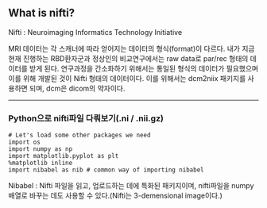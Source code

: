 ## What is nifti?

Nifti : Neuroimaging Informatics Technology Initiative 

MRI 데이터는 각 스캐너에 따라 얻어지는 데이터의 형식(format)이 다르다. 내가 지금 현재 진행하는 RBD환자군과 정상인의 비교연구에서는 raw data로 par/rec 형태의 데이터를 받게 된다. 연구과정을 간소화하기 위해서는 통일된 형식의 데이터가 필요했으며 이를 위해 개발된 것이 Nifti 형태의 데이터이다. 이를 위해서는 dcm2niix 패키지를 사용하면 되며, dcm은 dicom의 약자이다. 

---

### Python으로 nifti파일 다뤄보기(.ni / .nii.gz)

~~~python3
# Let's load some other packages we need
import os
import numpy as np
import matplotlib.pyplot as plt
%matplotlib inline
import nibabel as nib # common way of importing nibabel
~~~

Nibabel : Nifti 파일을 읽고, 업로드하는 데에 특화된 패키지이며, nifti파일을 numpy 배열로 바꾸는 데도 사용할 수 있다.(Nifti는 3-demensional image이다.)
